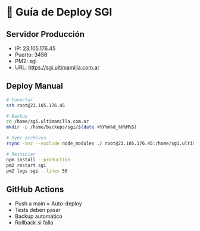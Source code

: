 # 🚀 Guía de Deploy SGI

## Servidor Producción
- IP: 23.105.176.45
- Puerto: 3456
- PM2: sgi
- URL: https://sgi.ultimamilla.com.ar

## Deploy Manual
```bash
# Conectar
ssh root@23.105.176.45

# Backup
cd /home/sgi.ultimamilla.com.ar
mkdir -p /home/backups/sgi/$(date +%Y%m%d_%H%M%S)

# Sync archivos
rsync -avz --exclude node_modules ./ root@23.105.176.45:/home/sgi.ultimamilla.com.ar/

# Reiniciar
npm install --production
pm2 restart sgi
pm2 logs sgi --lines 50
```

## GitHub Actions
- Push a main = Auto-deploy
- Tests deben pasar
- Backup automático
- Rollback si falla
